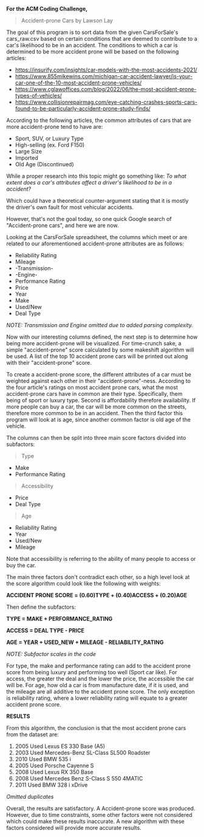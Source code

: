 **For the ACM Coding Challenge,**

> Accident-prone Cars by Lawson Lay

The goal of this program is to sort data from the given CarsForSale's cars_raw.csv based on certain conditions that are deemed to contribute to a car's likelihood to be in an accident.
The conditions to which a car is determined to be more accident prone will be based on the following articles:
* https://insurify.com/insights/car-models-with-the-most-accidents-2021/
* https://www.855mikewins.com/michigan-car-accident-lawyer/is-your-car-one-of-the-10-most-accident-prone-vehicles/
* https://www.cglawoffices.com/blog/2022/06/the-most-accident-prone-types-of-vehicles/
* https://www.collisionrepairmag.com/eye-catching-crashes-sports-cars-found-to-be-particularly-accident-prone-study-finds/

According to the following articles, the common attributes of cars that are more accident-prone tend to have are:
* Sport, SUV, or Luxury Type
* High-selling (ex. Ford F150)
* Large Size
* Imported
* Old Age (Discontinued)

While a proper research into this topic might go something like:
*To what extent does a car's attributes affect a driver's likelihood to be in a accident?*

Which could have a theoretical counter-argument stating that it is mostly the driver's own fault for most vehicular accidents.

However, that's not the goal today, so one quick Google search of "Accident-prone cars", and here we are now.

Looking at the CarsForSale spreadsheet, the columns which meet or are related to our aforementioned accident-prone attributes are as follows:
* Reliability Rating
* Mileage
* -Transmission-
* -Engine-
* Performance Rating
* Price
* Year
* Make
* Used/New
* Deal Type

*NOTE: Transmission and Engine omitted due to added parsing complexity.*

Now with our interesting columns defined, the next step is to determine how being more accident-prone will be visualized.
For time-crunch sake, a simple "accident-prone" score calculated by some makeshift algorithm will be used. A list of the top 10 accident prone cars will be printed out along with their "accident-prone" score.

To create a accident-prone score, the different attributes of a car must be weighted against each other in their "accident-prone"-ness.
According to the four article's ratings on most accident prone cars, what the most accident-prone cars have in common are their type. Specifically, them being of sport or luxury type. Second is affordability therefore availability. If more people can buy a car, the car will be more common on the streets, therefore more common to be in an accident. Then the third factor this program will look at is age, since another common factor is old age of the vehicle.

The columns can then be split into three main score factors divided into subfactors:
> Type
* Make
* Performance Rating

> Accessibility
* Price
* Deal Type

> Age
* Reliability Rating
* Year
* Used/New
* Mileage

Note that accessibility is referring to the ability of many people to access or buy the car.

The main three factors don't contradict each other, so a high level look at the score algorithm could look like the following with weights:

**ACCIDENT PRONE SCORE = (0.60)TYPE + (0.40)ACCESS + (0.20)AGE**
 
Then define the subfactors:

**TYPE = MAKE + PERFORMANCE_RATING**

**ACCESS = DEAL TYPE - PRICE**

**AGE = YEAR + USED_NEW + MILEAGE - RELIABILITY_RATING**

*NOTE: Subfactor scales in the code*

For type, the make and performance rating can add to the accident prone score from being luxury and performing too well (Sport car like).
For access, the greater the deal and the lower the price, the accessible the car will be.
For age, how old a car is from manufacture date, if it is used, and the mileage are all additive to the accident prone score. 
The only exception is reliability rating, where a lower reliability rating will equate to a greater accident prone score.

**RESULTS**

From this algorithm, the conclusion is that the most accident prone cars from the dataset are:

1. 2005 Used Lexus ES 330 Base (A5)
2. 2003 Used Mercedes-Benz SL-Class SL500 Roadster
3. 2010 Used BMW 535 i
4. 2005 Used Porsche Cayenne S
5. 2008 Used Lexus RX 350 Base
6. 2008 Used Mercedes Benz S-Class S 550 4MATIC
7. 2011 Used BMW 328 i xDrive

*Omitted duplicates*

Overall, the results are satisfactory. A Accident-prone score was produced. However, due to time constraints, some other factors were not considered which could make these results inaccurate.
A new algorithm with these factors considered will provide more accurate results.